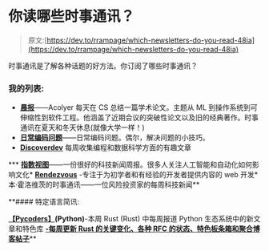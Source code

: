 # 你读哪些时事通讯？

> 原文:[https://dev.to/rrampage/which-newsletters-do-you-read-48ia](https://dev.to/rrampage/which-newsletters-do-you-read-48ia)

时事通讯是了解各种话题的好方法。你订阅了哪些时事通讯？

### 我的列表:

*   **[晨报](https://blog.acolyer.org/about/)**——Acolyer 每天在 CS 总结一篇学术论文。主题从 ML 到操作系统到可伸缩性到软件工程。他涵盖了近期会议的突破性论文以及旧的经典著作。时事通讯在夏天和冬天休息(就像大学一样！)
*   **[日常编码问题](https://www.dailycodingproblem.com/)**——日常编码问题。偶尔，解决问题的小技巧。
*   **[Discoverdev](https://www.discoverdev.io/)** 每周收集编程和数据科学方面的有趣文章

***   **[指数视图](http://www.exponentialview.co/)**——一份很好的科技新闻周报。很多人关注人工智能和自动化如何影响文化*   **[Rendezvous](https://tinyletter.com/cassidoo)** -专注于为初学者和有经验的开发者提供内容的 web 开发*   本·霍洛维茨的时事通讯——一位风险投资家的每周科技新闻**

 **#### 特定语言简讯:

**[【Pycoders】](https://www.pycoders.com/)(Python)**-本周 Rust (Rust) 中每周报道 Python 生态系统中的新文章和特色库
**[-每周更新 Rust 的关键变化、各种 RFC 的状态、特色板条箱和聚合博客帖子](https://this-week-in-rust.org/)****
